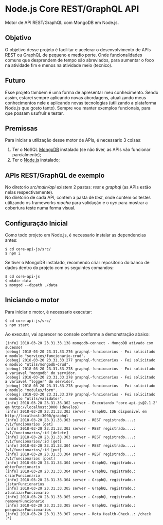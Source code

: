 # Node.js Core REST/GraphQL API

Motor de API REST/GraphQL com MongoDB em Node.js.

## Objetivo  

O objetivo desse projeto é facilitar e acelerar o desenvolvimento de APIs REST ou GraphQL de pequeno e medio porte.
Onde funcionalidades comuns que desprendem de tempo são abreviados, para aumentar o foco na atividade fim e menos na atividade meio (tecnico).

## Futuro

Esse projeto tambem é uma forma de apresentar meu conhecimento. Sendo assim, estarei sempre aplicando novas abordagens, atualizando meus conhecimentos nele e aplicando novas tecnologias (utilizando a plataforma Node.js que gosto tanto). Sempre vou manter exemplos funcionais, para que possam usufruir e testar.

## Premissas

Para iniciar a utilização desse motor de APIs, é necessario 3 coisas:   
1. Ter o NoSQL [MongoDB](https://mongodb.github.io/node-mongodb-native/) instalado (se não tiver, as APIs vão funcionar parcialmente);
2. Ter o [Node.js](https://nodejs.org/en/) instalado;

## APIs REST/GraphQL de exemplo

No diretorio *src/main/api* existem 2 pastas: *rest* e *graphql* (as APIs estão nelas respectivamente).  
No diretorio de cada API, contem a pasta de *test*, onde contem os testes utilizando os frameworks *mocha* para validação e o *nyc* para mostrar a cobertura teste numa forma visual.

## Configuração Inicial

Como todo projeto em Node.js, é necessario instalar as dependencias antes:
```console
$ cd core-api-js/src/
$ npm i
```
Se tiver o MongoDB instalado, recomendo criar repositorio do banco de dados dentro do projeto com os seguintes comandos:
```console
$ cd core-api-js
$ mkdir data
$ mongod --dbpath ./data
```

## Iniciando o motor

Para iniciar o motor, é necessario executar:
```console
$ cd core-api-js/src/
$ npm start
```
Ao executar, vai aparecer no console conforme a demonstração abaixo:
```console
[info] 2018-03-20 23.31.33.138 mongodb-connect - MongoDB ativado com sucesso!
[debug] 2018-03-20 23.31.33.276 graphql-funcionarios - Foi solicitado o modulo "services/funcionario-crud".
[debug] 2018-03-20 23.31.33.277 graphql-funcionarios - Foi solicitado o modulo "utils/mongodb-crud".
[debug] 2018-03-20 23.31.33.278 graphql-funcionarios - Foi solicitado a variavel "mongodb" do servidor.
[debug] 2018-03-20 23.31.33.278 graphql-funcionarios - Foi solicitado a variavel "logger" do servidor.
[debug] 2018-03-20 23.31.33.278 graphql-funcionarios - Foi solicitado o modulo "modules/form".
[debug] 2018-03-20 23.31.33.279 graphql-funcionarios - Foi solicitado o modulo "utils/validator".
[info] 2018-03-20 23.31.33.302 server - Executando "core-api-js@2.1.2" em http://localhost:3000 (develop)
[info] 2018-03-20 23.31.33.303 server - GraphQL IDE disponivel em http://localhost:3000/graphql
[info] 2018-03-20 23.31.33.303 server - REST registrado....: /v1/funcionarios [get]
[info] 2018-03-20 23.31.33.303 server - REST registrado....: /v1/funcionarios/:id [delete]
[info] 2018-03-20 23.31.33.303 server - REST registrado....: /v1/funcionarios/:id [get]
[info] 2018-03-20 23.31.33.304 server - REST registrado....: /v1/funcionarios/:id [put]
[info] 2018-03-20 23.31.33.304 server - REST registrado....: /v1/funcionarios [post]
[info] 2018-03-20 23.31.33.304 server - GraphQL registrado.: obterFuncionario
[info] 2018-03-20 23.31.33.304 server - GraphQL registrado.: criarFuncionario
[info] 2018-03-20 23.31.33.304 server - GraphQL registrado.: listarFuncionarios
[info] 2018-03-20 23.31.33.305 server - GraphQL registrado.: atualizarFuncionario
[info] 2018-03-20 23.31.33.305 server - GraphQL registrado.: removerFuncionario
[info] 2018-03-20 23.31.33.305 server - GraphQL registrado.: pesquisarFuncionarios
[info] 2018-03-20 23.31.33.307 server - Rota Health-Check..: /check [*]
```

